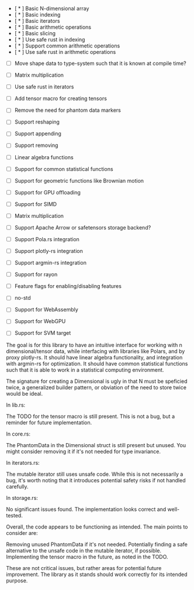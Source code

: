 - [ * ] Basic N-dimensional array
- [ * ] Basic indexing
- [ * ] Basic iterators
- [ * ] Basic arithmetic operations
- [ * ] Basic slicing
- [ * ] Use safe rust in indexing
- [ * ] Support common arithmetic operations
- [ * ] Use safe rust in arithmetic operations
- [ ] Move shape data to type-system such that it is known at compile time?
- [ ] Matrix multiplication
- [ ] Use safe rust in iterators
- [ ] Add tensor macro for creating tensors
- [ ] Remove the need for phantom data markers
- [ ] Support reshaping
- [ ] Support appending
- [ ] Support removing
- [ ] Linear algebra functions
- [ ] Support for common statistical functions
- [ ] Support for geometric functions like Brownian motion
- [ ] Support for GPU offloading
- [ ] Support for SIMD
- [ ] Matrix multiplication
- [ ] Support Apache Arrow or safetensors storage backend?
- [ ] Support Pola.rs integration
- [ ] Support plotly-rs integration
- [ ] Support argmin-rs integration
- [ ] Support for rayon
- [ ] Feature flags for enabling/disabling features
- [ ] no-std
- [ ] Support for WebAssembly
- [ ] Support for WebGPU
- [ ] Support for SVM target


The goal is for this library to have an intuitive interface for working with
n dimensional/tensor data, while interfacing with libraries like Polars, and
by proxy plotly-rs. It should have linear algebra functionality, and integration
with argmin-rs for optimization. It should have common statistical functions
such that it is able to work in a statistical computing environment.

The signature for creating a Dimensional is ugly in that N must be speficied twice, a generalized 
builder pattern, or obviation of the need to store twice would be ideal.

In lib.rs:

The TODO for the tensor macro is still present. This is not a bug, but a reminder for future implementation.


In core.rs:

The PhantomData<T> in the Dimensional struct is still present but unused. You might consider removing it if it's not needed for type invariance.


In iterators.rs:

The mutable iterator still uses unsafe code. While this is not necessarily a bug, it's worth noting that it introduces potential safety risks if not handled carefully.


In storage.rs:

No significant issues found. The implementation looks correct and well-tested.



Overall, the code appears to be functioning as intended. The main points to consider are:

Removing unused PhantomData if it's not needed.
Potentially finding a safe alternative to the unsafe code in the mutable iterator, if possible.
Implementing the tensor macro in the future, as noted in the TODO.

These are not critical issues, but rather areas for potential future improvement. The library as it stands should work correctly for its intended purpose.
